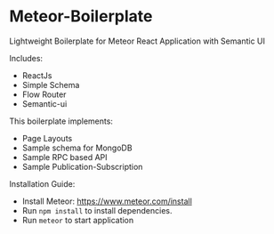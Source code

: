 # Meteor-Boilerplate
Lightweight Boilerplate for Meteor React Application with Semantic UI

Includes:
- ReactJs
- Simple Schema 
- Flow Router
- Semantic-ui


This boilerplate implements:
- Page Layouts
- Sample schema for MongoDB
- Sample RPC based API
- Sample Publication-Subscription

Installation Guide:
- Install Meteor: https://www.meteor.com/install
- Run `npm install` to install dependencies.
- Run `meteor` to start application
